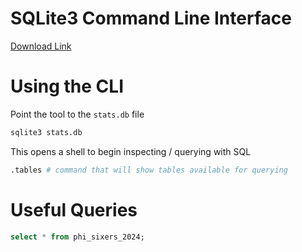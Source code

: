 # SQLite3 Command Line Interface

[Download Link](https://sqlite.org/cli.html)

# Using the CLI

Point the tool to the `stats.db` file

```sh
sqlite3 stats.db
```

This opens a shell to begin inspecting / querying with SQL

```sh
.tables # command that will show tables available for querying
```

# Useful Queries

```sql
select * from phi_sixers_2024;
```
